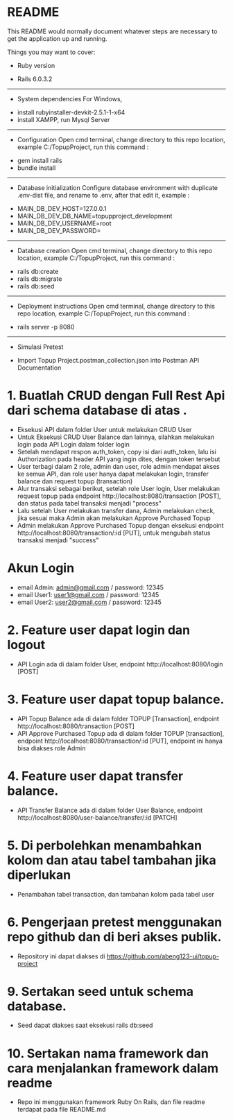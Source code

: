 # README

This README would normally document whatever steps are necessary to get the
application up and running.

Things you may want to cover:

* Ruby version
- Rails 6.0.3.2
---
* System dependencies For Windows,
- install rubyinstaller-devkit-2.5.1-1-x64
- install XAMPP, run Mysql Server
---
* Configuration
Open cmd terminal, change directory to this repo location, example C:/TopupProject, run this command :
- gem install rails
- bundle install
---
* Database initialization
Configure database environment with duplicate .env-dist file, and rename to .env, after that edit it, example :
- MAIN_DB_DEV_HOST=127.0.0.1
- MAIN_DB_DEV_DB_NAME=topupproject_development
- MAIN_DB_DEV_USERNAME=root
- MAIN_DB_DEV_PASSWORD=
---
* Database creation
Open cmd terminal, change directory to this repo location, example C:/TopupProject, run this command :
- rails db:create
- rails db:migrate
- rails db:seed
---
* Deployment instructions
Open cmd terminal, change directory to this repo location, example C:/TopupProject, run this command :
- rails server -p 8080
---
* Simulasi Pretest
- Import Topup Project.postman_collection.json into Postman API Documentation

# 1. Buatlah CRUD dengan Full Rest Api dari schema database di atas .
- Eksekusi API dalam folder User untuk melakukan CRUD User
- Untuk Eksekusi CRUD User Balance dan lainnya, silahkan melakukan login pada API Login dalam folder login
- Setelah mendapat respon auth_token, copy isi dari auth_token, lalu isi Authorization pada header API yang ingin dites, dengan token tersebut
- User terbagi dalam 2 role, admin dan user, role admin mendapat akses ke semua API, dan role user hanya dapat melakukan login, transfer balance dan request topup (transaction)
- Alur transaksi sebagai berikut, setelah role User login, User melakukan request topup pada endpoint http://localhost:8080/transaction [POST], dan status pada tabel transaksi menjadi "process"
- Lalu setelah User melakukan transfer dana, Admin melakukan check, jika sesuai maka Admin akan melakukan Approve Purchased Topup
- Admin melakukan Approve Purchased Topup dengan eksekusi endpoint http://localhost:8080/transaction/:id [PUT], untuk mengubah status transaksi menjadi "success"

# Akun Login
- email Admin: admin@gmail.com / password: 12345
- email User1: user1@gmail.com / password: 12345
- email User2: user2@gmail.com / password: 12345

# 2. Feature user dapat login dan logout
- API Login ada di dalam folder User, endpoint http://localhost:8080/login [POST]

# 3. Feature user dapat topup balance.
- API Topup Balance ada di dalam folder TOPUP [Transaction], endpoint http://localhost:8080/transaction [POST]
- API Approve Purchased Topup ada di dalam folder TOPUP [transaction], endpoint http://localhost:8080/transaction/:id [PUT], endpoint ini hanya bisa diakses role Admin

# 4. Feature user dapat transfer balance.
- API Transfer Balance ada di dalam folder User Balance, endpoint http://localhost:8080/user-balance/transfer/:id [PATCH]

# 5. Di perbolehkan menambahkan kolom dan atau tabel tambahan jika diperlukan
- Penambahan tabel transaction, dan tambahan kolom pada tabel user

# 6. Pengerjaan pretest menggunakan repo github dan di beri akses publik.
- Repository ini dapat diakses di https://github.com/abeng123-ui/topup-project

# 9. Sertakan seed untuk schema database.
- Seed dapat diakses saat eksekusi rails db:seed

# 10. Sertakan nama framework dan cara menjalankan framework dalam readme
- Repo ini menggunakan framework Ruby On Rails, dan file readme terdapat pada file README.md
